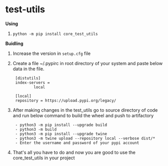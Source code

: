 # test-utils

**Using**

1. `python -m pip install core_test_utils`


**Buidling**

1. Increase the version in `setup.cfg` file

2. Create a file ~/.pypirc in root directory of your system and paste below data in the file.

        [distutils]
        index-servers =
                local

        [local]
        repository = https://upload.pypi.org/legacy/
 
4. After making changes in the test_utils go to source directory of code and run below command to build the wheel and push to artifactory

        - python3 -m pip install --upgrade build
        - python3 -m build
        - python3 -m pip install --upgrade twine
        - python3 -m twine upload --repository local --verbose dist/*
        - Enter the username and password of your pypi account
 
5. That's all you have to do and now you are good to use the core_test_utils in your project
